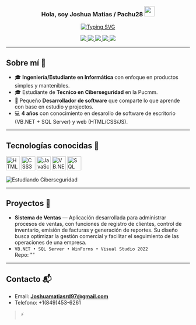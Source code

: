 <!-- README para que se vea bien en GitHub -->
<h3 align="center">
  Hola, soy Joshua Matias / Pachu28
  <img src="https://media.giphy.com/media/hvRJCLFzcasrR4ia7z/giphy.gif" width="28">
</h3>

<p align="center">
  <a href="https://github.com/DenverCoder1/readme-typing-svg">
    <img src="https://readme-typing-svg.herokuapp.com?font=Fira+Code&pause=1000&color=58A6FF&center=true&vCenter=true&width=480&lines=Desarrollador+de+Aplicaciones+de+Escritorio;VB.NET+%2B+SQL+Server;Estudiante+de+Ciberseguridad;Frontend+%26+Backend;Siempre+aprendiendo+nuevas+cosas;Explora+mis+repositorios+%F0%9F%91%80" alt="Typing SVG" />
  </a>
</p>


<p align="center">
  <a href="" target="_blank">
    <img src="https://img.shields.io/badge/YouTube-FF0000?logo=youtube&logoColor=white" />
  </a>
  <a href="" target="_blank">
    <img src="https://img.shields.io/badge/TikTok-000000?logo=tiktok&logoColor=white" />
  </a>
  <a href="" target="_blank">
    <img src="https://img.shields.io/badge/LinkedIn-0A66C2?logo=linkedin&logoColor=white" />
  </a>
  <a href="" target="_blank">
    <img src="https://img.shields.io/badge/Facebook-1877F2?logo=facebook&logoColor=white" />
  </a>
  <a href="">
    <img src="https://img.shields.io/badge/Gmail-D14836?logo=gmail&logoColor=white" />
  </a>
</p>

---

## Sobre mí 🙂
- 🎓 **Ingeniería/Estudiante en Informática** con enfoque en productos simples y mantenibles.
- 🎓 Estudiante de **Tecnico en Ciberseguridad** en la Pucmm.
- 📢 Pequeño **Desarrollador de software** que comparte lo que aprende con base en estudio y projectos.  
- 💻 **4 años** con conocimiento en desarollo de software de escritorio (VB.NET + SQL Server) y web (HTML/CSS/JS).  

---

## Tecnologías conocidas 🧠
<p align="left">
  <img alt="HTML5"  src="https://cdn.jsdelivr.net/gh/devicons/devicon/icons/html5/html5-original.svg" width="38" />
  <img alt="CSS3"   src="https://cdn.jsdelivr.net/gh/devicons/devicon/icons/css3/css3-original.svg" width="38" />
  <img alt="JavaScript" src="https://cdn.jsdelivr.net/gh/devicons/devicon/icons/javascript/javascript-original.svg" width="38" />
  <img alt="VB.NET (.NET)" src="https://cdn.jsdelivr.net/gh/devicons/devicon/icons/dot-net/dot-net-plain.svg" width="38" />
  <img alt="SQL Server" src="https://cdn.jsdelivr.net/gh/devicons/devicon/icons/microsoftsqlserver/microsoftsqlserver-plain.svg" width="38" />
</p>

<p align="left">
  <img alt="Estudiando Ciberseguridad"
       src="https://img.shields.io/badge/Estudiando-Ciberseguridad-0ea5e9?style=flat&logo=protonvpn&logoColor=white" />
</p>


---

## Proyectos 🚀
- **Sistema de Ventas** — Aplicación desarrollada para administrar procesos de ventas, con funciones de registro de clientes, control de inventario, emisión de facturas y generación de reportes. Su diseño busca optimizar la gestión comercial y facilitar el seguimiento de las operaciones de una empresa.
- 
  `VB.NET • SQL Server • WinForms • Visual Studio 2022`  
  Repo: ""

---

## Contacto 📬
- Email: **Joshuamatiasrd97@gmail.com**
- Telefono: +1(849)453-6261

> ⚡
